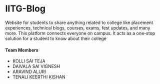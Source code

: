 # IITG-Blog
Website for students to share anything related to college like placement experiences, technical blogs, courses, exams, fest updates, and many more. This platform connects everyone on campus. It acts as a one-stop solution for a student to know about their college

#### Team Members
 * KOLLI SAI TEJA
 * DAIVALA SAI VIGNESH
 * ARAVIND ALURI
 * TENALI KEERTHI KISHAN
